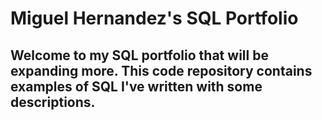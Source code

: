# Miguel Hernandez's SQL Portfolio

## Welcome to my SQL portfolio that will be expanding more. This code repository contains examples of SQL I've written with some descriptions.

